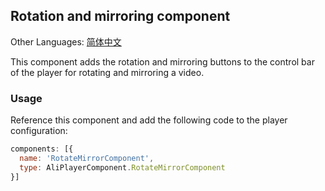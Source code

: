 ## Rotation and mirroring component

Other Languages: [简体中文](https://github.com/aliyunvideo/AliyunPlayer_Web/blob/master/customComponents/src/components/RotateMirrorComponent/README.zh_CN.md)

This component adds the rotation and mirroring buttons to the control bar of the player for rotating and mirroring a video.

### Usage

Reference this component and add the following code to the player configuration:

```js
components: [{
  name: 'RotateMirrorComponent',
  type: AliPlayerComponent.RotateMirrorComponent
}]
```


